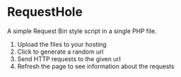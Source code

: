 # RequestHole
A simple Request Bin style script in a single PHP file.

1. Upload the files to your hosting
1. Click to generate a random url
1. Send HTTP requests to the given url
1. Refresh the page to see information about the requests
